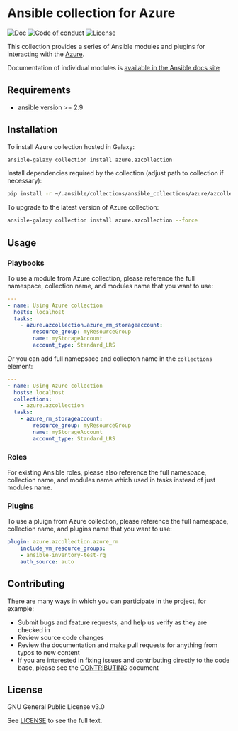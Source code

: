 # Ansible collection for Azure
[![Doc](https://img.shields.io/badge/docs-latest-brightgreen.svg)](https://docs.ansible.com/ansible/latest/modules/list_of_cloud_modules.html#azure)
[![Code of conduct](https://img.shields.io/badge/code%20of%20conduct-Ansible-silver.svg)](https://docs.ansible.com/ansible/latest/community/code_of_conduct.html)
[![License](https://img.shields.io/badge/license-GPL%20v3.0-brightgreen.svg)](LICENSE)

This collection provides a series of Ansible modules and plugins for interacting with the [Azure](https://azure.microsoft.com).

Documentation of individual modules is [available in the Ansible docs site](https://docs.ansible.com/ansible/latest/collections/azure/azcollection/index.html#plugins-in-azure-azcollection)

## Requirements

- ansible version >= 2.9

## Installation

To install Azure collection hosted in Galaxy:

```bash
ansible-galaxy collection install azure.azcollection
```

Install dependencies required by the collection (adjust path to collection if necessary):

```bash
pip install -r ~/.ansible/collections/ansible_collections/azure/azcollection/requirements-azure.txt
```

To upgrade to the latest version of Azure collection:

```bash
ansible-galaxy collection install azure.azcollection --force
```

## Usage

### Playbooks

To use a module from Azure collection, please reference the full namespace, collection name, and modules name that you want to use:

```yaml
---
- name: Using Azure collection
  hosts: localhost
  tasks:
    - azure.azcollection.azure_rm_storageaccount:
        resource_group: myResourceGroup
        name: myStorageAccount
        account_type: Standard_LRS
```

Or you can add full namepsace and collecton name in the `collections` element:

```yaml
---
- name: Using Azure collection
  hosts: localhost
  collections:
    - azure.azcollection
  tasks:
    - azure_rm_storageaccount:
        resource_group: myResourceGroup
        name: myStorageAccount
        account_type: Standard_LRS
```

### Roles

For existing Ansible roles, please also reference the full namespace, collection name, and modules name which used in tasks instead of just modules name.

### Plugins

To use a pluign from Azure collection, please reference the full namespace, collection name, and plugins name that you want to use:

```yaml
plugin: azure.azcollection.azure_rm
    include_vm_resource_groups:
    - ansible-inventory-test-rg
    auth_source: auto
```

## Contributing

There are many ways in which you can participate in the project, for example:

- Submit bugs and feature requests, and help us verify as they are checked in
- Review source code changes
- Review the documentation and make pull requests for anything from typos to new content
- If you are interested in fixing issues and contributing directly to the code base, please see the [CONTRIBUTING](CONTRIBUTING.md) document

## License

GNU General Public License v3.0

See [LICENSE](LICENSE) to see the full text.
